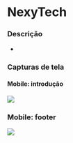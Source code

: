 # NexyTech

### Descrição
- 


### Capturas de tela
#### Mobile: introdução
<img src="https://cdn.discordapp.com/attachments/694618905838092319/1040792034774093864/31313.png">

### Mobile: footer
<img src="https://cdn.discordapp.com/attachments/694618905838092319/1040792035076079696/212121.png">
